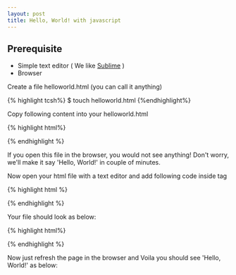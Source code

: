 ```yaml
---
layout: post
title: Hello, World! with javascript 
---
```


Prerequisite
-------------

- Simple text editor ( We like [Sublime](http://www.sublimetext.com/download) )
- Browser

Create a file helloworld.html (you can call it anything)

{% highlight tcsh%}
$ touch helloworld.html
{%endhighlight%}

Copy following content into your helloworld.html

{% highlight html%}
<!DOCTYPE html>
<html>
<head>
    <title>Hello, World!</title>
</head>
<body>
</body>
</html>
{% endhighlight %}

If you open this file in the browser, you would not see anything! Don't worry, we'll make it say 'Hello, World!' in
couple of minutes.

Now open your html file with a text editor and add following code inside <body> tag

{% highlight html %}
<script>
    alert('Hello, World!');
</script>
{% endhighlight %}

Your file should look as below:

{% highlight html%}
<!DOCTYPE html>
<html>
<head>
    <title>Hello, World!</title>
</head>
<body>
    <script>
        alert('Hello, World!');
    </script>
</body>
</html>
{% endhighlight %}

Now just refresh the page in the browser and Voila you should see 'Hello, World!' as below: